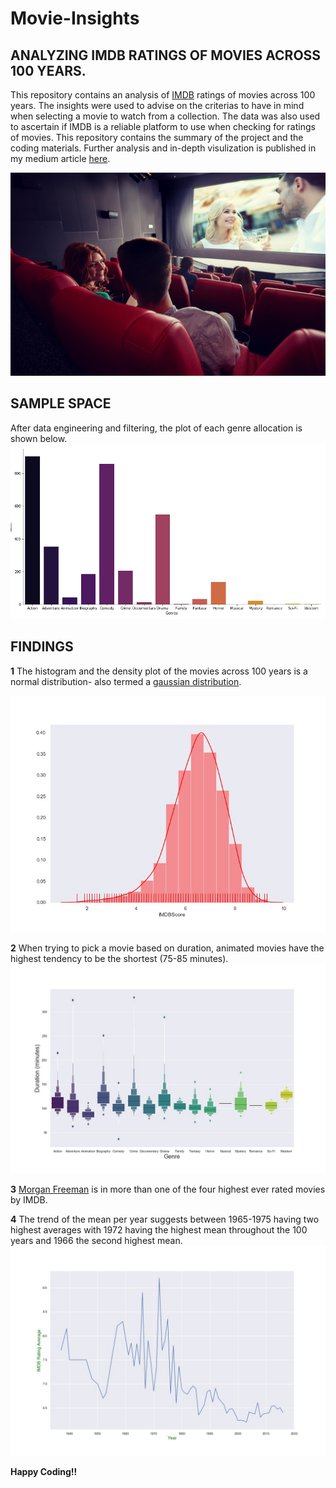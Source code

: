 # Movie-Insights
## ANALYZING IMDB RATINGS OF MOVIES ACROSS 100 YEARS.
This repository contains an analysis of [IMDB](https://en.wikipedia.org/wiki/IMDb) ratings of movies across 100 years. The insights were used to advise on the criterias to have in mind when selecting a movie to watch from a collection. The data was also used to ascertain if IMDB is a reliable platform to use when checking for ratings of movies. This repository contains the summary of the project and the coding materials. Further analysis and in-depth visulization is published in my medium article [here](https://medium.com/@eddy.esu.22/deliberations-of-a-movie-buff-tips-to-aid-choosing-your-next-cinematic-experience-2fb001372be8).

![](https://github.com/EdidiongEsu/Movie-Insights/blob/master/Pictures/a7259820-c201-0133-7756-0e7c926a42af.jpg)

## SAMPLE SPACE
  After data engineering and filtering, the plot of each genre allocation is shown below.
  ![](https://github.com/EdidiongEsu/Movie-Insights/blob/master/Pictures/count.jpeg)
  
## FINDINGS
**1** The histogram and the density plot of the movies across 100 years is a normal distribution- also termed a [gaussian distribution](https://en.wikipedia.org/wiki/Normal_distribution).

 ![](https://github.com/EdidiongEsu/Movie-Insights/blob/master/Pictures/hist.jpeg)
 
 **2** When trying to pick a movie  based on duration, animated movies have the highest tendency to be the shortest (75-85 minutes).
 ![](https://github.com/EdidiongEsu/Movie-Insights/blob/master/Pictures/Duration.jpeg)
  
 **3** [Morgan Freeman](https://en.wikipedia.org/wiki/Morgan_Freeman) is in more than one of the four highest ever rated movies by IMDB.
 
 **4** The trend of the mean per year suggests between 1965-1975 having two highest averages with 1972 having the highest mean throughout the 100 years and 1966 the second highest mean.
    ![](https://github.com/EdidiongEsu/Movie-Insights/blob/master/Pictures/Decade.jpeg)
    
**Happy Coding!!**
